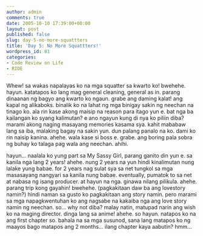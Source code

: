 ```yaml
---
author: admin
comments: true
date: 2005-10-10 17:39:00+00:00
layout: post
published: false
slug: day-5-no-more-squattters
title: 'Day 5: No More Squattters!'
wordpress_id: 81
categories:
- Code Review on Life
- RIDE
---
```


Whew! sa wakas napalayas ko na mga squatter sa kwarto ko! bwehehe. hayun. katatapos ko lang mag general cleaning, general as in. parang dinaanan ng bagyo ang kwarto ko ngaun. grabe ang daming kalat! ang kapal ng alikaboks. binalik ko na lahat ng mga binigay sakin ng neechan na tinago ko. ala rin kase akong maisip na reason para itago yun e. bat nga ba kailangan ko syang kalimutan? e ano ngayun kung di nya ko piliin diba? marami akong naging masayang memories kasama sya. kahit mababaw lang sa iba, malaking bagay na sakin yun. dun palang panalo na ko. dami ko rin naisip kanina. ahehe. wala kase si boss e. grabe. ang boring pala sobra ng buhay ko talaga pag wala ang neechan. ahihi. 

hayun... naalala ko yung part sa My Sassy Girl, parang ganito din yun e. sa kanila nga lang 2 years! ahehe. nung 2 years na yun hindi kinalimutan nung lalake yung babae. for 2 years nag sulat sya sa net tungkol sa mga masasayang nangyari sa kanila nung babae. eventually, pumatok to sa net at nabasa ng isang producer. at hayun na nga. ginawa nilang pilikula. ahehe. parang trip kong gayahin! bwehehe. (pagkakitaan daw ba ang lovestory namin?) hindi naman sa gusto ko pagkakitaan ang story namin. pero marami sa mga napagkwentuhan ko ang nagsabe na kakaiba nga ang love story namin ng neechan. so... why not diba? malay natin, matupad narin ang wish ko na maging director. dinga lang sa anime! ahehe. so hayun. natapos ko na ang first chapter so. bahala na sa mga susunod, sana lang matapos ko ng maayos bago matapos ang 2 months... ilang chapter kaya aabutin? hmm...

